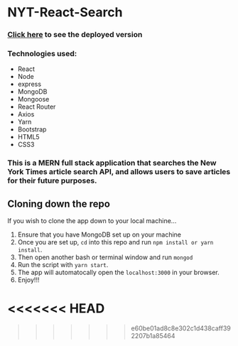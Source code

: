 # NYT-React-Search


### [Click here](https://nyt-search-react-aboozar.herokuapp.com/) to see the deployed version

### Technologies used:
* React
* Node
* express
* MongoDB
* Mongoose
* React Router
* Axios
* Yarn
* Bootstrap
* HTML5
* CSS3

### This is a MERN full stack application that searches the New York Times article search API, and allows users to save articles for their future purposes.

## Cloning down the repo
If you wish to clone the app down to your local machine...
  1. Ensure that you have MongoDB set up on your machine
  2. Once you are set up, `cd` into this repo and run `npm install or yarn install`.
  3. Then open another bash or terminal window and run `mongod`
  4. Run the script with `yarn start`.
  5. The app will automatocally open the `localhost:3000` in your browser.
  6. Enjoy!!!



<<<<<<< HEAD
=======



>>>>>>> e60be01ad8c8e302c1d438caff392207b1a85464
